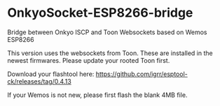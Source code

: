 # OnkyoSocket-ESP8266-bridge
Bridge between Onkyo ISCP and Toon Websockets based on Wemos ESP8266

This version uses the websockets from Toon. These are installed in the newest firmwares. Please update your rooted Toon first.

Download your flashtool here:  https://github.com/igrr/esptool-ck/releases/tag/0.4.13

If your Wemos is not new, please first flash the blank 4MB file.
